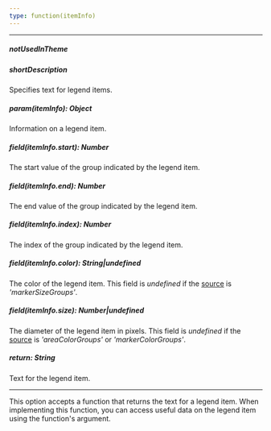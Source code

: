 ```yaml
---
type: function(itemInfo)
---
```

---
##### notUsedInTheme

##### shortDescription
Specifies text for legend items.

##### param(itemInfo): Object
Information on a legend item.

##### field(itemInfo.start): Number
The start value of the group indicated by the legend item.

##### field(itemInfo.end): Number
The end value of the group indicated by the legend item.

##### field(itemInfo.index): Number
The index of the group indicated by the legend item.

##### field(itemInfo.color): String|undefined
The color of the legend item. This field is <i>undefined</i> if the <a href="/Documentation/16_2/ApiReference/Data_Visualization_Widgets/dxVectorMap/Configuration/legends/#source">source</a> is <i>'markerSizeGroups'</i>.

##### field(itemInfo.size): Number|undefined
The diameter of the legend item in pixels. This field is <i>undefined</i> if the <a href="/Documentation/16_2/ApiReference/Data_Visualization_Widgets/dxVectorMap/Configuration/legends/#source">source</a> is <i>'areaColorGroups'</i> or <i>'markerColorGroups'</i>.

##### return: String
Text for the legend item.

---
This option accepts a function that returns the text for a legend item. When implementing this function, you can access useful data on the legend item using the function's argument.